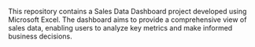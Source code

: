 This repository contains a Sales Data Dashboard project developed using Microsoft Excel. 
The dashboard aims to provide a comprehensive view of sales data, enabling users to analyze key metrics and make informed business decisions.
